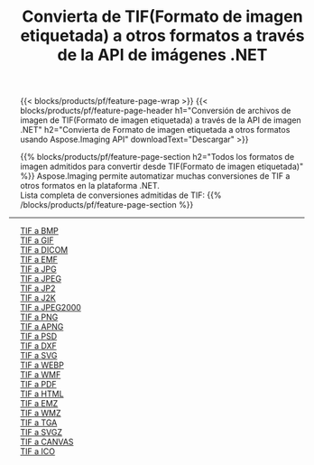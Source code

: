 ﻿---
title: Convierta de TIF(Formato de imagen etiquetada) a otros formatos a través de la API de imágenes .NET 
weight: 3920
url: /es/net/conversion/from/tif 
lang: es
langdirlevel: 2
locales: zh-hans,ja,it,ru,de,es,fr,nl,id,lt,pl,pt,vi,tr,ko,zh-hant,ar,hi,th,sv,cs,uk,he
description: Usando Aspose.Imaging puede convertir fácilmente de TIF(Formato de imagen etiquetada) a otros formatos
---

{{< blocks/products/pf/feature-page-wrap >}}
{{< blocks/products/pf/feature-page-header h1="Conversión de archivos de imagen de TIF(Formato de imagen etiquetada) a través de la API de imagen .NET" h2="Convierta de Formato de imagen etiquetada a otros formatos usando Aspose.Imaging API" downloadText="Descargar" >}}


{{% blocks/products/pf/feature-page-section  h2="Todos los formatos de imagen admitidos para convertir desde TIF(Formato de imagen etiquetada)" %}}
Aspose.Imaging permite automatizar muchas conversiones de TIF a otros formatos en la plataforma .NET. 
<br/>
Lista completa de conversiones admitidas de TIF:
{{% /blocks/products/pf/feature-page-section %}}
<div class="container-fluid productfamilypage bg-gray">
    <div class="convertypes bg-gray agp-content section">
        <div class="container">
		<hr style="margin-left:-20px;"/>
		<div class="row other-converters">
		    <div class='col-md-2 other-converter remove-lp remove-rp'><a href="/imaging/es/net/conversion/tif-to-bmp" >TIF a BMP</a></div><div class='col-md-2 other-converter remove-lp remove-rp'><a href="/imaging/es/net/conversion/tif-to-gif" >TIF a GIF</a></div><div class='col-md-2 other-converter remove-lp remove-rp'><a href="/imaging/es/net/conversion/tif-to-dicom" >TIF a DICOM</a></div><div class='col-md-2 other-converter remove-lp remove-rp'><a href="/imaging/es/net/conversion/tif-to-emf" >TIF a EMF</a></div><div class='col-md-2 other-converter remove-lp remove-rp'><a href="/imaging/es/net/conversion/tif-to-jpg" >TIF a JPG</a></div><div class='col-md-2 other-converter remove-lp remove-rp'><a href="/imaging/es/net/conversion/tif-to-jpeg" >TIF a JPEG</a></div><div class='col-md-2 other-converter remove-lp remove-rp'><a href="/imaging/es/net/conversion/tif-to-jp2" >TIF a JP2</a></div><div class='col-md-2 other-converter remove-lp remove-rp'><a href="/imaging/es/net/conversion/tif-to-j2k" >TIF a J2K</a></div><div class='col-md-2 other-converter remove-lp remove-rp'><a href="/imaging/es/net/conversion/tif-to-jpeg2000" >TIF a JPEG2000</a></div><div class='col-md-2 other-converter remove-lp remove-rp'><a href="/imaging/es/net/conversion/tif-to-png" >TIF a PNG</a></div><div class='col-md-2 other-converter remove-lp remove-rp'><a href="/imaging/es/net/conversion/tif-to-apng" >TIF a APNG</a></div><div class='col-md-2 other-converter remove-lp remove-rp'><a href="/imaging/es/net/conversion/tif-to-psd" >TIF a PSD</a></div><div class='col-md-2 other-converter remove-lp remove-rp'><a href="/imaging/es/net/conversion/tif-to-dxf" >TIF a DXF</a></div><div class='col-md-2 other-converter remove-lp remove-rp'><a href="/imaging/es/net/conversion/tif-to-svg" >TIF a SVG</a></div><div class='col-md-2 other-converter remove-lp remove-rp'><a href="/imaging/es/net/conversion/tif-to-webp" >TIF a WEBP</a></div><div class='col-md-2 other-converter remove-lp remove-rp'><a href="/imaging/es/net/conversion/tif-to-wmf" >TIF a WMF</a></div><div class='col-md-2 other-converter remove-lp remove-rp'><a href="/imaging/es/net/conversion/tif-to-pdf" >TIF a PDF</a></div><div class='col-md-2 other-converter remove-lp remove-rp'><a href="/imaging/es/net/conversion/tif-to-html" >TIF a HTML</a></div><div class='col-md-2 other-converter remove-lp remove-rp'><a href="/imaging/es/net/conversion/tif-to-emz" >TIF a EMZ</a></div><div class='col-md-2 other-converter remove-lp remove-rp'><a href="/imaging/es/net/conversion/tif-to-wmz" >TIF a WMZ</a></div><div class='col-md-2 other-converter remove-lp remove-rp'><a href="/imaging/es/net/conversion/tif-to-tga" >TIF a TGA</a></div><div class='col-md-2 other-converter remove-lp remove-rp'><a href="/imaging/es/net/conversion/tif-to-svgz" >TIF a SVGZ</a></div><div class='col-md-2 other-converter remove-lp remove-rp'><a href="/imaging/es/net/conversion/tif-to-canvas" >TIF a CANVAS</a></div><div class='col-md-2 other-converter remove-lp remove-rp'><a href="/imaging/es/net/conversion/tif-to-ico" >TIF a ICO</a></div>
                </div>
        </div>
    </div>
</div>
<br/>

